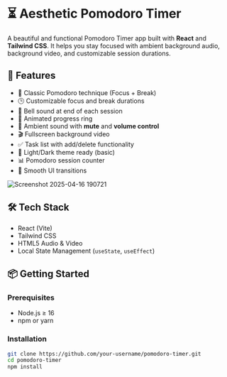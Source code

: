 # ⏳ Aesthetic Pomodoro Timer

A beautiful and functional Pomodoro Timer app built with **React** and **Tailwind CSS**. It helps you stay focused with ambient background audio, background video, and customizable session durations.

## 🚀 Features

- 🎯 Classic Pomodoro technique (Focus + Break)
- 🕒 Customizable focus and break durations
- 🔔 Bell sound at end of each session
- 🔁 Animated progress ring
- 🎵 Ambient sound with **mute** and **volume control**
- 🎬 Fullscreen background video
- ✅ Task list with add/delete functionality
- 🌙 Light/Dark theme ready (basic)
- 📊 Pomodoro session counter
- 🧘 Smooth UI transitions


![Screenshot 2025-04-16 190721](https://github.com/user-attachments/assets/a62debd1-766d-4370-be88-bf944622ffeb)


## 🛠️ Tech Stack

- React (Vite)
- Tailwind CSS
- HTML5 Audio & Video
- Local State Management (`useState`, `useEffect`)

## 📦 Getting Started

### Prerequisites

- Node.js ≥ 16
- npm or yarn

### Installation

```bash
git clone https://github.com/your-username/pomodoro-timer.git
cd pomodoro-timer
npm install
